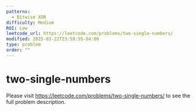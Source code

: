 ```yaml
---
patterns:
  - Bitwise XOR
difficulty: Medium
ROI: Low
leetcode_url: https://leetcode.com/problems/two-single-numbers/
modified: 2025-03-22T23:59:55-04:00
type: problem
order: ""
---
```


# two-single-numbers

Please visit https://leetcode.com/problems/two-single-numbers/ to see the full problem description.
